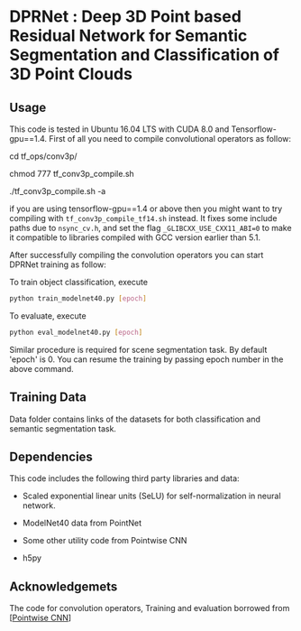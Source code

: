 # DPRNet : Deep 3D Point based Residual Network for Semantic Segmentation and Classification of 3D Point Clouds

## Usage

This code is tested in Ubuntu 16.04 LTS with CUDA 8.0 and Tensorflow-gpu==1.4.
First of all you need to compile convolutional operators as follow:

cd tf_ops/conv3p/

chmod 777 tf_conv3p_compile.sh

./tf_conv3p_compile.sh -a

if you are using tensorflow-gpu==1.4 or above then you might want to try compiling with `tf_conv3p_compile_tf14.sh` instead. It fixes some include paths due to `nsync_cv.h`, and set the flag `_GLIBCXX_USE_CXX11_ABI=0` to make it compatible to libraries compiled with GCC version earlier than 5.1. 

After successfully compiling the convolution operators you can start DPRNet training as follow:

To train object classification, execute

```bash
python train_modelnet40.py [epoch]
```

To evaluate, execute

```bash
python eval_modelnet40.py [epoch]
```

Similar procedure is required for scene segmentation task. By default 'epoch' is 0. You can resume the training by passing epoch number in the above command.

## Training Data

Data folder contains links of the datasets for both classification and semantic segmentation task.


## Dependencies

This code includes the following third party libraries and data:

- Scaled exponential linear units (SeLU) for self-normalization in neural network.

- ModelNet40 data from PointNet

- Some other utility code from Pointwise CNN

- h5py

## Acknowledgemets
The code for convolution operators, Training and evaluation borrowed from [<a href="https://github.com/scenenn/pointwise">Pointwise CNN</a>] 
